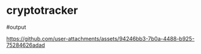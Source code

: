 # cryptotracker


#output

https://github.com/user-attachments/assets/94246bb3-7b0a-4488-b925-75284626adad
